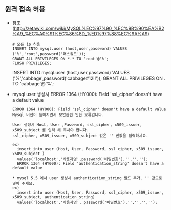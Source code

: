 ## 원격 접속 허용
  * 참조(http://zetawiki.com/wiki/MySQL%EC%97%90_%EC%9B%90%EA%B2%A9_%EC%A0%91%EC%86%8D_%ED%97%88%EC%9A%A9)
    ```
    # 모든 ip 허용
    INSERT INTO mysql.user (host,user,password) VALUES ('%','root',password('패스워드'));
    GRANT ALL PRIVILEGES ON *.* TO 'root'@'%';
    FLUSH PRIVILEGES;
    ```
    
    INSERT INTO mysql.user (host,user,password) VALUES ('%','cabbage',password('cabbage#12!!'));
    GRANT ALL PRIVILEGES ON *.* TO 'cabbage'@'%';
    
  * mysql user 생성시 ERROR 1364 (HY000): Field 'ssl_cipher' doesn't have a default value
    ```
    ERROR 1364 (HY000): Field 'ssl_cipher' doesn't have a default value
    Mysql 버전이 높아지면서 보안관련 인한 오류입니다.

    User 생성시 Host, User ,Password, ssl_cipher, x509_issuer, x509_subject 를 입력 해 주셔야 합니다.
    ssl_cipher, x509_issuer, x509_subject 값은 '' 빈값을 입력하세요.

    ex)
      insert into user (Host, User, Password, ssl_cipher, x509_issuer, x509_subject ) 
      values('localhost','사용자명',password('비밀번호'),'','','');
      ERROR 1364 (HY000): Field 'authentication_string' doesn't have a default value

    * mysql 5.5 에서 user 생성시 authentication_string 필드 추가. '' 값으로 넣어 주세요.
    ex)
      insert into user (Host, User, Password, ssl_cipher, x509_issuer, x509_subject, authentication_string) 
      values('localhost','사용자명', password('비밀번호'),'','','','');
      
    ```